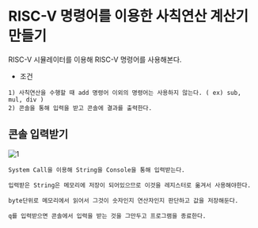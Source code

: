 # RISC-V 명령어를 이용한 사칙연산 계산기 만들기

RISC-V 시뮬레이터를 이용해 RISC-V 명령어를 사용해본다.

* 조건
```
1) 사칙연산을 수행할 때 add 명령어 이외의 명령어는 사용하지 않는다. ( ex) sub, mul, div )
2) 콘솔을 통해 입력을 받고 콘솔에 결과를 출력한다.
```

## 콘솔 입력받기
![1](https://user-images.githubusercontent.com/28796089/100012844-46177500-2e17-11eb-92ab-42bd219f1246.JPG)
```
System Call을 이용해 String을 Console을 통해 입력받는다.

입력받은 String은 메모리에 저장이 되어있으므로 이것을 레지스터로 옮겨서 사용해야한다.

byte단위로 메모리에서 읽어서 그것이 숫자인지 연산자인지 판단하고 값을 저장해둔다.

q를 입력받으면 콘솔에서 입력을 받는 것을 그만두고 프로그램을 종료한다.
```


